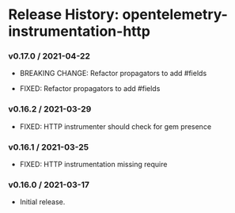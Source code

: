 # Release History: opentelemetry-instrumentation-http

### v0.17.0 / 2021-04-22

* BREAKING CHANGE: Refactor propagators to add #fields 

* FIXED: Refactor propagators to add #fields 

### v0.16.2 / 2021-03-29

* FIXED: HTTP instrumenter should check for gem presence 

### v0.16.1 / 2021-03-25

* FIXED: HTTP instrumentation missing require 

### v0.16.0 / 2021-03-17

* Initial release.
